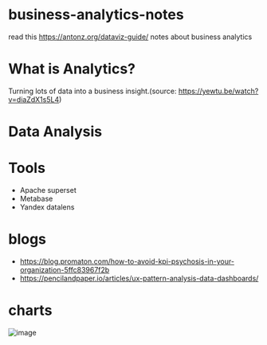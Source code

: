 # business-analytics-notes

read this https://antonz.org/dataviz-guide/
notes about business analytics 

# What is Analytics?
Turning lots of data into a business insight.(source: https://yewtu.be/watch?v=diaZdX1s5L4)

# Data Analysis

# Tools
- Apache superset
- Metabase
- Yandex datalens

# blogs

- https://blog.promaton.com/how-to-avoid-kpi-psychosis-in-your-organization-5ffc83967f2b
- https://pencilandpaper.io/articles/ux-pattern-analysis-data-dashboards/

# charts
![image](https://github.com/manish0x0f/business-analytics-notes/assets/140893931/0edc474f-40e9-438d-95af-336618a9c889)
